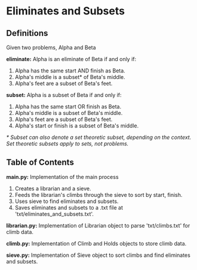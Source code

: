 # Eliminates and Subsets

## Definitions

Given two problems, Alpha and Beta

**eliminate:** Alpha is an eliminate of Beta if and only if:

1. Alpha has the same start AND finish as Beta.
2. Alpha's middle is a subset\* of Beta's middle.
3. Alpha's feet are a subset of Beta's feet.

**subset:** Alpha is a subset of Beta if and only if:

1. Alpha has the same start OR finish as Beta.
2. Alpha's middle is a subset of Beta's middle.
3. Alpha's feet are a subset of Beta's feet.
4. Alpha's start or finish is a subset of Beta's middle.

*\* Subset can also denote a set theoretic subset, depending on the context.  
Set theoretic subsets apply to sets, not problems.*

## Table of Contents

**main.py:** Implementation of the main process

1. Creates a librarian and a sieve.  
2. Feeds the librarian's climbs through the sieve to sort by start, finish.  
3. Uses sieve to find eliminates and subsets.  
4. Saves eliminates and subsets to a .txt file at 'txt/eliminates_and_subsets.txt'.  

**librarian.py:** Implementation of Librarian object to parse 'txt/climbs.txt' for climb data.  

**climb.py:** Implementation of Climb and Holds objects to store climb data.

**sieve.py:** Implementation of Sieve object to sort climbs and find eliminates and subsets.
